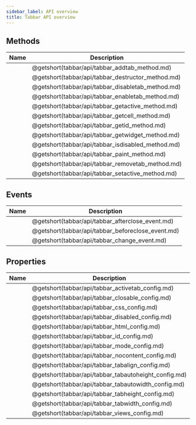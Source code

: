 ```yaml
---
sidebar_label: API overview
title: Tabbar API overview
---
```


## Methods

| Name                                       | Description                                       |
| ------------------------------------------ | ------------------------------------------------- |
| [](tabbar/api/tabbar_addtab_method.md)     | @getshort(tabbar/api/tabbar_addtab_method.md)     |
| [](tabbar/api/tabbar_destructor_method.md) | @getshort(tabbar/api/tabbar_destructor_method.md) |
| [](tabbar/api/tabbar_disabletab_method.md) | @getshort(tabbar/api/tabbar_disabletab_method.md) |
| [](tabbar/api/tabbar_enabletab_method.md)  | @getshort(tabbar/api/tabbar_enabletab_method.md)  |
| [](tabbar/api/tabbar_getactive_method.md)  | @getshort(tabbar/api/tabbar_getactive_method.md)  |
| [](tabbar/api/tabbar_getcell_method.md)    | @getshort(tabbar/api/tabbar_getcell_method.md)    |
| [](tabbar/api/tabbar_getid_method.md)      | @getshort(tabbar/api/tabbar_getid_method.md)      |
| [](tabbar/api/tabbar_getwidget_method.md)  | @getshort(tabbar/api/tabbar_getwidget_method.md)  |
| [](tabbar/api/tabbar_isdisabled_method.md) | @getshort(tabbar/api/tabbar_isdisabled_method.md) |
| [](tabbar/api/tabbar_paint_method.md)      | @getshort(tabbar/api/tabbar_paint_method.md)      |
| [](tabbar/api/tabbar_removetab_method.md)  | @getshort(tabbar/api/tabbar_removetab_method.md)  |
| [](tabbar/api/tabbar_setactive_method.md)  | @getshort(tabbar/api/tabbar_setactive_method.md)  |

## Events

| Name                                       | Description                                       |
| ------------------------------------------ | ------------------------------------------------- |
| [](tabbar/api/tabbar_afterclose_event.md)  | @getshort(tabbar/api/tabbar_afterclose_event.md)  |
| [](tabbar/api/tabbar_beforeclose_event.md) | @getshort(tabbar/api/tabbar_beforeclose_event.md) |
| [](tabbar/api/tabbar_change_event.md)      | @getshort(tabbar/api/tabbar_change_event.md)      |

## Properties

| Name                                          | Description                                          |
| --------------------------------------------- | ---------------------------------------------------- |
| [](tabbar/api/tabbar_activetab_config.md)     | @getshort(tabbar/api/tabbar_activetab_config.md)     |
| [](tabbar/api/tabbar_closable_config.md)      | @getshort(tabbar/api/tabbar_closable_config.md)      |
| [](tabbar/api/tabbar_css_config.md)           | @getshort(tabbar/api/tabbar_css_config.md)           |
| [](tabbar/api/tabbar_disabled_config.md)      | @getshort(tabbar/api/tabbar_disabled_config.md)      |
| [](tabbar/api/tabbar_html_config.md)          | @getshort(tabbar/api/tabbar_html_config.md)          |
| [](tabbar/api/tabbar_id_config.md)            | @getshort(tabbar/api/tabbar_id_config.md)            |
| [](tabbar/api/tabbar_mode_config.md)          | @getshort(tabbar/api/tabbar_mode_config.md)          |
| [](tabbar/api/tabbar_nocontent_config.md)     | @getshort(tabbar/api/tabbar_nocontent_config.md)     |
| [](tabbar/api/tabbar_tabalign_config.md)      | @getshort(tabbar/api/tabbar_tabalign_config.md)      |
| [](tabbar/api/tabbar_tabautoheight_config.md) | @getshort(tabbar/api/tabbar_tabautoheight_config.md) |
| [](tabbar/api/tabbar_tabautowidth_config.md)  | @getshort(tabbar/api/tabbar_tabautowidth_config.md)  |
| [](tabbar/api/tabbar_tabheight_config.md)     | @getshort(tabbar/api/tabbar_tabheight_config.md)     |
| [](tabbar/api/tabbar_tabwidth_config.md)      | @getshort(tabbar/api/tabbar_tabwidth_config.md)      |
| [](tabbar/api/tabbar_views_config.md)         | @getshort(tabbar/api/tabbar_views_config.md)         |
